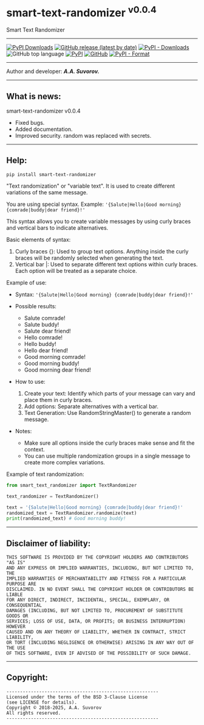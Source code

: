 # smart-text-randomizer <sup>v0.0.4</sup>

Smart Text Randomizer

---

[![PyPI Downloads](https://static.pepy.tech/badge/smart-text-randomizer)](https://pepy.tech/projects/smart-text-randomizer)
[![GitHub release (latest by date)](https://img.shields.io/github/v/release/smartlegionlab/smart-text-randomizer)](https://github.com/smartlegionlab/smart-text-randomizer/)
[![PyPI - Downloads](https://img.shields.io/pypi/dm/smart-text-randomizer?label=pypi%20downloads)](https://pypi.org/project/smart-text-randomizer/)
![GitHub top language](https://img.shields.io/github/languages/top/smartlegionlab/smart-text-randomizer)
[![PyPI](https://img.shields.io/pypi/v/smart-text-randomizer)](https://pypi.org/project/smart-text-randomizer)
[![GitHub](https://img.shields.io/github/license/smartlegionlab/smart-text-randomizer)](https://github.com/smartlegionlab/smart-text-randomizer/blob/master/LICENSE)
[![PyPI - Format](https://img.shields.io/pypi/format/smart-text-randomizer)](https://pypi.org/project/smart-text-randomizer)

***

Author and developer: ___A.A. Suvorov.___

***

## What is news:

smart-text-randomizer v0.0.4

- Fixed bugs.
- Added documentation.
- Improved security. random was replaced with secrets.

***

## Help:

`pip install smart-text-randomizer`

"Text randomization" or "variable text". It is used to create different variations of the same message.

You are using special syntax. Example: `'{Salute|Hello|Good morning} {comrade|buddy|dear friend}!'`

This syntax allows you to create variable messages by using curly braces and vertical bars to indicate alternatives.

Basic elements of syntax:

1. Curly braces {}: Used to group text options. Anything inside the curly braces will be randomly selected when generating the text.
2. Vertical bar |: Used to separate different text options within curly braces. Each option will be treated as a separate choice.

Example of use:

- Syntax: `'{Salute|Hello|Good morning} {comrade|buddy|dear friend}!'`
- Possible results:
    - Salute comrade!
    - Salute buddy!
    - Salute dear friend!
    - Hello comrade!
    - Hello buddy!
    - Hello dear friend!
    - Good morning comrade!
    - Good morning buddy!
    - Good morning dear friend!
- How to use:
  1. Create your text: Identify which parts of your message can vary and place them in curly braces.
  2. Add options: Separate alternatives with a vertical bar.
  3. Text Generation: Use RandomStringMaster() to generate a random message.

- Notes:
    - Make sure all options inside the curly braces make sense and fit the context.
    - You can use multiple randomization groups in a single message to create more complex variations.


Example of text randomization:

```python
from smart_text_randomizer import TextRandomizer

text_randomizer = TextRandomizer()

text = '{Salute|Hello|Good morning} {comrade|buddy|dear friend}!'
randomized_text = TextRandomizer.randomize(text)
print(randomized_text) # Good morning buddy!
```

***

## Disclaimer of liability:

    THIS SOFTWARE IS PROVIDED BY THE COPYRIGHT HOLDERS AND CONTRIBUTORS "AS IS"
    AND ANY EXPRESS OR IMPLIED WARRANTIES, INCLUDING, BUT NOT LIMITED TO, THE
    IMPLIED WARRANTIES OF MERCHANTABILITY AND FITNESS FOR A PARTICULAR PURPOSE ARE
    DISCLAIMED. IN NO EVENT SHALL THE COPYRIGHT HOLDER OR CONTRIBUTORS BE LIABLE
    FOR ANY DIRECT, INDIRECT, INCIDENTAL, SPECIAL, EXEMPLARY, OR CONSEQUENTIAL
    DAMAGES (INCLUDING, BUT NOT LIMITED TO, PROCUREMENT OF SUBSTITUTE GOODS OR
    SERVICES; LOSS OF USE, DATA, OR PROFITS; OR BUSINESS INTERRUPTION) HOWEVER
    CAUSED AND ON ANY THEORY OF LIABILITY, WHETHER IN CONTRACT, STRICT LIABILITY,
    OR TORT (INCLUDING NEGLIGENCE OR OTHERWISE) ARISING IN ANY WAY OUT OF THE USE
    OF THIS SOFTWARE, EVEN IF ADVISED OF THE POSSIBILITY OF SUCH DAMAGE.

***

## Copyright:
    --------------------------------------------------------
    Licensed under the terms of the BSD 3-Clause License
    (see LICENSE for details).
    Copyright © 2018-2025, A.A. Suvorov
    All rights reserved.
    --------------------------------------------------------


